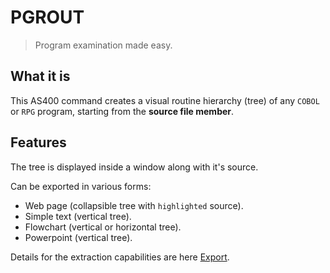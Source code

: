 # PGROUT

> Program examination made easy.

## What it is

This AS400 command creates a visual routine hierarchy (tree) of any `COBOL` or `RPG` program, starting from the **source file member**.

## Features

The tree is displayed inside a window along with it's source.

Can be exported in various forms:

- Web page (collapsible tree with `highlighted` source).
- Simple text (vertical tree).
- Flowchart (vertical or horizontal tree).
- Powerpoint (vertical tree).

Details for the extraction capabilities are here [Export](./export.md).
